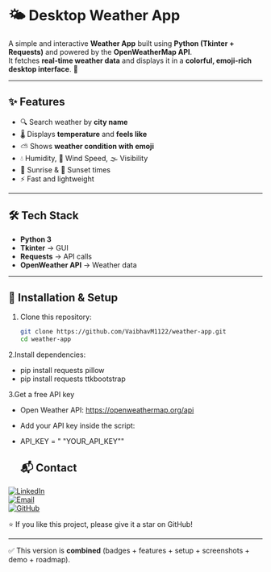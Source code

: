 # 🌤️ Desktop Weather App

A simple and interactive **Weather App** built using **Python (Tkinter + Requests)** and powered by the **OpenWeatherMap API**.  
It fetches **real-time weather data** and displays it in a **colorful, emoji-rich desktop interface**. 🚀

---

## ✨ Features

- 🔍 Search weather by **city name**
- 🌡️ Displays **temperature** and **feels like**
- ⛅ Shows **weather condition with emoji**
- 💧 Humidity, 💨 Wind Speed, 🌫️ Visibility
- 🌅 Sunrise & 🌇 Sunset times
- ⚡ Fast and lightweight

---


## 🛠️ Tech Stack

- **Python 3**
- **Tkinter** → GUI  
- **Requests** → API calls  
- **OpenWeather API** → Weather data  

---

## 🚀 Installation & Setup

1. Clone this repository:
   ```bash
   git clone https://github.com/VaibhavM1122/weather-app.git
   cd weather-app
2.Install dependencies:
- pip install requests pillow
- pip install requests ttkbootstrap

3.Get a free API key 
- Open Weather API: https://openweathermap.org/api
- Add your API key inside the script:
- API_KEY = " "YOUR_API_KEY""

  ## 📬 Contact

[![LinkedIn](https://img.shields.io/badge/LinkedIn-Connect-blue?style=flat&logo=linkedin)](https://www.linkedin.com/in/vaibhavm1122/)  
[![Email](https://img.shields.io/badge/Email-Contact-red?style=flat&logo=gmail)](mailto:mahaleva0012@gmail.com.com)  
[![GitHub](https://img.shields.io/badge/GitHub-Follow-black?style=flat&logo=github)](https://github.com/VaibhavM1122)




⭐ If you like this project, please give it a star on GitHub!

---

✅ This version is **combined** (badges + features + setup + screenshots + demo + roadmap).  




